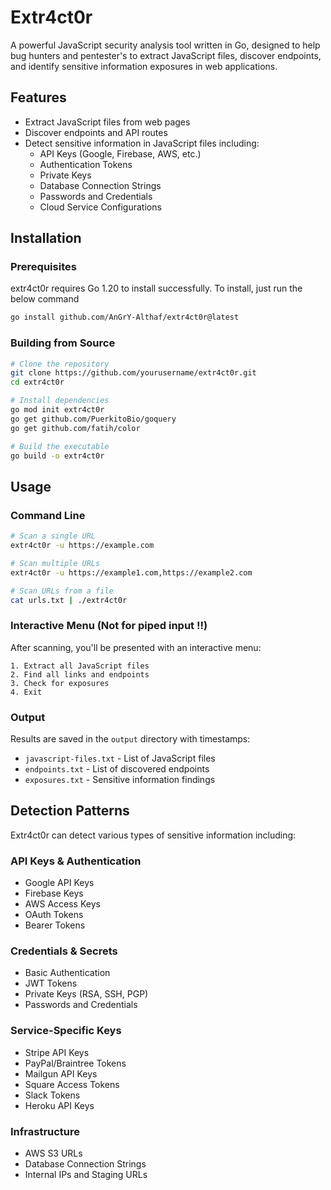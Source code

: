# Extr4ct0r

A powerful JavaScript security analysis tool written in Go, designed to help bug hunters and pentester's to extract JavaScript files, discover endpoints, and identify sensitive information exposures in web applications.

## Features

- Extract JavaScript files from web pages
- Discover endpoints and API routes
- Detect sensitive information in JavaScript files including:
  - API Keys (Google, Firebase, AWS, etc.)
  - Authentication Tokens
  - Private Keys
  - Database Connection Strings
  - Passwords and Credentials
  - Cloud Service Configurations

## Installation

### Prerequisites

extr4ct0r requires Go 1.20 to install successfully. To install, just run the below command
```bash
go install github.com/AnGrY-Althaf/extr4ct0r@latest
```

### Building from Source
```bash
# Clone the repository
git clone https://github.com/yourusername/extr4ct0r.git
cd extr4ct0r

# Install dependencies
go mod init extr4ct0r
go get github.com/PuerkitoBio/goquery
go get github.com/fatih/color

# Build the executable
go build -o extr4ct0r
```

## Usage

### Command Line
```bash
# Scan a single URL
extr4ct0r -u https://example.com

# Scan multiple URLs
extr4ct0r -u https://example1.com,https://example2.com

# Scan URLs from a file
cat urls.txt | ./extr4ct0r
```

### Interactive Menu (Not for piped input !!)
After scanning, you'll be presented with an interactive menu:
```
1. Extract all JavaScript files
2. Find all links and endpoints
3. Check for exposures
4. Exit
```

### Output
Results are saved in the `output` directory with timestamps:
- `javascript-files.txt` - List of JavaScript files
- `endpoints.txt` - List of discovered endpoints
- `exposures.txt` - Sensitive information findings

## Detection Patterns

Extr4ct0r can detect various types of sensitive information including:

### API Keys & Authentication
- Google API Keys
- Firebase Keys
- AWS Access Keys
- OAuth Tokens
- Bearer Tokens

### Credentials & Secrets
- Basic Authentication
- JWT Tokens
- Private Keys (RSA, SSH, PGP)
- Passwords and Credentials

### Service-Specific Keys
- Stripe API Keys
- PayPal/Braintree Tokens
- Mailgun API Keys
- Square Access Tokens
- Slack Tokens
- Heroku API Keys

### Infrastructure
- AWS S3 URLs
- Database Connection Strings
- Internal IPs and Staging URLs
